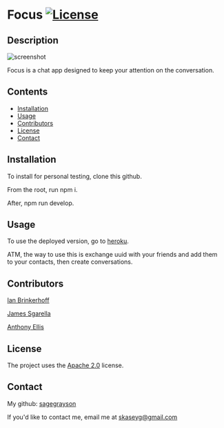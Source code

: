 # Focus [![License](https://img.shields.io/badge/License-Apache_2.0-blue.svg)](https://opensource.org/licenses/Apache-2.0)

## Description

![screenshot](https://via.placeholder.com/300)

Focus is a chat app designed to keep your attention on the conversation.

## Contents

-   [Installation](#installation)
-   [Usage](#usage)
-   [Contributors](#contributors)
-   [License](#license)
-   [Contact](#contact)

## Installation

To install for personal testing, clone this github.

From the root, run npm i.

After, npm run develop.

## Usage

To use the deployed version, go to [heroku](https://focus-deploy.herokuapp.com/).

ATM, the way to use this is exchange uuid with your friends and add them to your contacts, then create conversations.

## Contributors

[Ian Brinkerhoff](https://github.com/ianbrinkerhoff09)

[James Sgarella](https://github.com/Jimbo8702)

[Anthony Ellis](https://github.com/aellis07)

## License

The project uses the [Apache 2.0](https://www.apache.org/licenses/LICENSE-2.0) license.

## Contact

My github: [sagegrayson](https://github.com/sagegrayson)

If you'd like to contact me, email me at [skaseyg@gmail.com](mailto:skaseyg@gmail.com)
